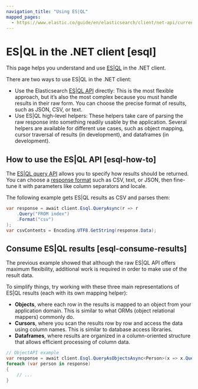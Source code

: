 ```yaml
---
navigation_title: "Using ES|QL"
mapped_pages:
  - https://www.elastic.co/guide/en/elasticsearch/client/net-api/current/esql.html
---
```


# ES|QL in the .NET client [esql]


This page helps you understand and use [ES|QL](docs-content://explore-analyze/query-filter/languages/esql.md) in the .NET client.

There are two ways to use ES|QL in the .NET client:

* Use the Elasticsearch [ES|QL API](https://www.elastic.co/docs/api/doc/elasticsearch/group/endpoint-esql) directly: This is the most flexible approach, but it’s also the most complex because you must handle results in their raw form. You can choose the precise format of results, such as JSON, CSV, or text.
* Use ES|QL high-level helpers: These helpers take care of parsing the raw response into something readily usable by the application. Several helpers are available for different use cases, such as object mapping, cursor traversal of results (in development), and dataframes (in development).


## How to use the ES|QL API [esql-how-to]

The [ES|QL query API](https://www.elastic.co/docs/api/doc/elasticsearch/group/endpoint-esql) allows you to specify how results should be returned. You can choose a [response format](docs-content://explore-analyze/query-filter/languages/esql-rest.md#esql-rest-format) such as CSV, text, or JSON, then fine-tune it with parameters like column separators and locale.

The following example gets ES|QL results as CSV and parses them:

```csharp
var response = await client.Esql.QueryAsync(r => r
	.Query("FROM index")
	.Format("csv")
);
var csvContents = Encoding.UTF8.GetString(response.Data);
```


## Consume ES|QL results [esql-consume-results]

The previous example showed that although the raw ES|QL API offers maximum flexibility, additional work is required in order to make use of the result data.

To simplify things, try working with these three main representations of ES|QL results (each with its own mapping helper):

* **Objects**, where each row in the results is mapped to an object from your application domain. This is similar to what ORMs (object relational mappers) commonly do.
* **Cursors**, where you scan the results row by row and access the data using column names. This is similar to database access libraries.
* **Dataframes**, where results are organized in a column-oriented structure that allows efficient processing of column data.

```csharp
// ObjectAPI example
var response = await client.Esql.QueryAsObjectsAsync<Person>(x => x.Query("FROM index"));
foreach (var person in response)
{
    // ...
}
```
